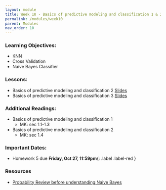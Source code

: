```yaml
---
layout: module
title: Week 10 - Basics of predictive modeling and classification 1 & 2
permalink: /modules/week10
parent: Modules
nav_order: 10
---
```


### Learning Objectives:
* KNN
* Cross Validation
* Naive Bayes Classifier

### Lessons:
* Basics of predictive modeling and classification 2 [Slides]()
* Basics of predictive modeling and classification 3 [Slides]()


### Additional Readings:
* Basics of predictive modeling and classification 1
    * MK: sec 1.1-1.3
* Basics of predictive modeling and classification 2
    * MK: sec 1.4


### Important Dates:
* Homework 5 due **Friday, Oct 27, 11:59pm**{: .label .label-red }


### Resources
* [Probability Review before understanding Naive Bayes](https://medium.com/@akshayc123/prerequisite-for-naive-bayes-classifier-c9a919ef88c6)